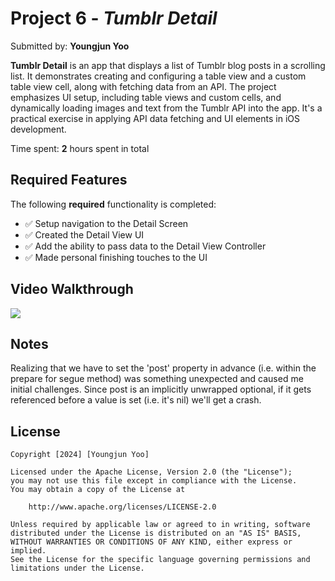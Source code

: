 # Project 6 - *Tumblr Detail*

Submitted by: **Youngjun Yoo**

**Tumblr Detail** is an app that displays a list of Tumblr blog posts in a scrolling list. It demonstrates creating and configuring a table view and a custom table view cell, along with fetching data from an API. The project emphasizes UI setup, including table views and custom cells, and dynamically loading images and text from the Tumblr API into the app. It's a practical exercise in applying API data fetching and UI elements in iOS development.

Time spent: **2** hours spent in total

## Required Features

The following **required** functionality is completed:

- ✅ Setup navigation to the Detail Screen
- ✅ Created the Detail View UI
- ✅ Add the ability to pass data to the Detail View Controller
- ✅ Made personal finishing touches to the UI

## Video Walkthrough

<div>
    <a href="https://www.loom.com/share/8bdfc309704342ae9b1def631370a5f1">
      <img style="max-width:300px;" src="https://cdn.loom.com/sessions/thumbnails/8bdfc309704342ae9b1def631370a5f1-1712199246381-with-play.gif">
    </a>
</div>

## Notes

Realizing that we have to set the 'post' property in advance (i.e. within the prepare for segue method) was something unexpected and caused me initial challenges. Since post is an implicitly unwrapped optional, if it gets referenced before a value is set (i.e. it's nil) we'll get a crash.

## License

    Copyright [2024] [Youngjun Yoo]

    Licensed under the Apache License, Version 2.0 (the "License");
    you may not use this file except in compliance with the License.
    You may obtain a copy of the License at

        http://www.apache.org/licenses/LICENSE-2.0

    Unless required by applicable law or agreed to in writing, software
    distributed under the License is distributed on an "AS IS" BASIS,
    WITHOUT WARRANTIES OR CONDITIONS OF ANY KIND, either express or implied.
    See the License for the specific language governing permissions and
    limitations under the License.
